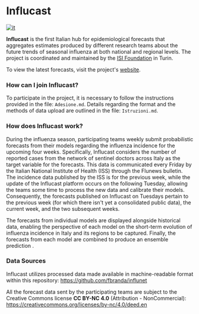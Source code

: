 # Influcast 
[![it](https://img.shields.io/badge/lang-it-yellow.svg)](https://github.com/Predizioni-Epidemiologiche-Italia/Influcast/blob/main/README.md)

__Influcast__ is the first Italian hub for epidemiological forecasts that aggregates estimates produced by different research teams about the future trends of seasonal influenza at both national and regional levels. The project is coordinated and maintained by the [ISI Foundation](https://www.isi.it/en/home) in Turin.

To view the latest forecasts, visit the project's [website](https://influcast.org/it/).

### How can I join Influcast?
To participate in the project, it is necessary to follow the instructions provided in the file: `Adesione.md`. Details regarding the format and the methods of data upload are outlined in the file: `Istruzioni.md`.

### How does Influcast work?
During the influenza season, participating teams weekly submit probabilistic forecasts from their models regarding the influenza incidence for the upcoming four weeks. Specifically, Influcast considers the number of reported cases from the network of sentinel doctors across Italy as the target variable for the forecasts. This data is communicated every Friday by the Italian National Institute of Health (ISS) through the Flunews bulletin. The incidence data published by the ISS is for the previous week, while the update of the Influcast platform occurs on the following Tuesday, allowing the teams some time to process the new data and calibrate their models. Consequently, the forecasts published on Influcast on Tuesdays pertain to the previous week (for which there isn't yet a consolidated public data), the current week, and the two subsequent weeks.

The forecasts from individual models are displayed alongside historical data, enabling the perspective of each model on the short-term evolution of influenza incidence in Italy and its regions to be captured. Finally, the forecasts from each model are combined to produce an ensemble prediction .

### Data Sources
Influcast utilizes processed data made available in machine-readable format within this repository: https://github.com/fbranda/influnet


All the forecast data sent by the participating teams are subject to the Creative Commons license __CC BY-NC 4.0__ (Attribution - NonCommercial): https://creativecommons.org/licenses/by-nc/4.0/deed.en
